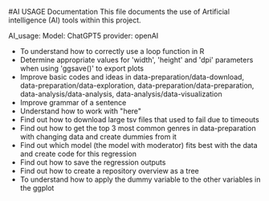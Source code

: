 #AI USAGE Documentation
This file documents the use of Artificial intelligence (AI) tools within this project.

AI_usage:
Model: ChatGPT5 
provider: openAI
- To understand how to correctly use a loop function in R
- Determine appropriate values for 'width', 'height' and 'dpi' parameters when using 'ggsave()' to export plots
- Improve basic codes and ideas in data-preparation/data-download, data-preparation/data-exploration, data-preparation/data-preparation, data-analysis/data-analysis, data-analysis/data-visualization
- Improve grammar of a sentence
- Understand how to work with "here"
- Find out how to download large tsv files that used to fail due to timeouts
- Find out how to get the top 3 most common genres in data-preparation with changing data and create dummies from it
- Find out which model (the model with moderator) fits best with the data and create code for this regression
- Find out how to save the regression outputs
- Find out how to create a repository overview as a tree
- To understand how to apply the dummy variable to the other variables in the ggplot
